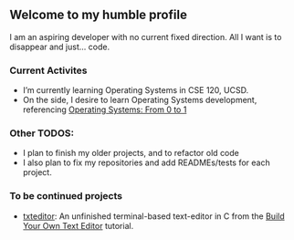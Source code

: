 ## Welcome to my humble profile

I am an aspiring developer with no current fixed direction.
All I want is to disappear and just... code. 

### Current Activites
- I’m currently learning Operating Systems in CSE 120, UCSD.
- On the side, I desire to learn Operating Systems development, referencing [Operating Systems: From 0 to 1](https://github.com/tuhdo/os01)

### Other TODOS:
- I plan to finish my older projects, and to refactor old code
- I also plan to fix my repositories and add READMEs/tests for each project. 

### To be continued projects
- [txteditor](https://github.com/MerlinHelp/txteditor): An unfinished terminal-based text-editor in C from the [Build Your Own Text Editor](https://viewsourcecode.org/snaptoken/kilo/) tutorial.

